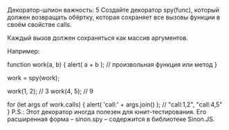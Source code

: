 Декоратор-шпион
важность: 5
Создайте декоратор spy(func), который должен возвращать обёртку, которая сохраняет все вызовы функции в своём свойстве calls.

Каждый вызов должен сохраняться как массив аргументов.

Например:






function work(a, b) {
  alert( a + b ); // произвольная функция или метод
}

work = spy(work);

work(1, 2); // 3
work(4, 5); // 9

for (let args of work.calls) {
  alert( 'call:' + args.join() ); // "call:1,2", "call:4,5"
}
P.S.: Этот декоратор иногда полезен для юнит-тестирования. Его расширенная форма – sinon.spy – содержится в библиотеке Sinon.JS.